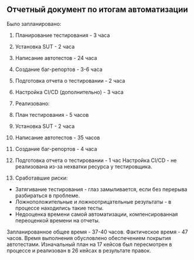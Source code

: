 ## Отчетный документ по итогам автоматизации

Было запланировано:
1) Планирование тестирования - 3 часа
2) Установка SUT - 2 часа
3) Написание автотестов - 24 часа
4) Создание баг-репортов - 3-6 часа
5) Подготовка отчета о тестировании - 2 часа
6) Настройка CI/CD (дополнительно) - 3 часа

7) Реализовано:
1) План тестирования - 5 часов
2) Установка SUT - 2 часа
3) Написание автотестов - 35 часов
4) Создание баг-репортов - 4 часа
5) Подготовка отчета о тестировании - 1 час
Настройка CI/CD - не реализована из-за нехватки ресурса у тестировщика.

6) Сработавшие риски:
- Затягивание тестирования - глаз замыливается, если без перерыва разбираться в проблеме.
- Ложноположительные и ложноотрицательные результаты - в процессе находились такие тесты.
- Недооценка времени самой автоматизации, компенсированная переоценкой времени на отчеты.

Запланированное общее время - 37-40 часов. Фактическое время - 47 часов. 
Время выполнения обусловлено обеспечением покрытия автотестами. 
Изначальный план на 17 кейсов был пересмотрен в процессе и реализован в 26 кейсах в результате правок.
